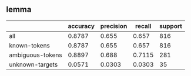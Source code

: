 
## lemma

|                  | accuracy | precision | recall | support |
|------------------|----------|-----------|--------|---------|
| all              | 0.8787   | 0.655     | 0.657  | 816     |
| known-tokens     | 0.8787   | 0.655     | 0.657  | 816     |
| ambiguous-tokens | 0.8897   | 0.688     | 0.7115 | 281     |
| unknown-targets  | 0.0571   | 0.0303    | 0.0303 | 35      |

